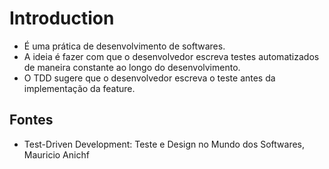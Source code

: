 # Introduction

- É uma prática de desenvolvimento de softwares.
- A ideia é fazer com que o desenvolvedor escreva testes automatizados de maneira constante ao longo do desenvolvimento.
- O TDD sugere que o desenvolvedor escreva o teste antes da implementação da feature.

## Fontes

- Test-Driven Development: Teste e Design no Mundo dos Softwares, Mauricio Anichf